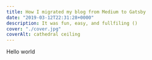```yaml
---
title: How I migrated my blog from Medium to Gatsby
date: "2019-03-12T22:31:28+0000"
description: It was fun, easy, and fullfiling ()
cover: "./cover.jpg"
coverAlt: cathedral ceiling
---
```


Hello world